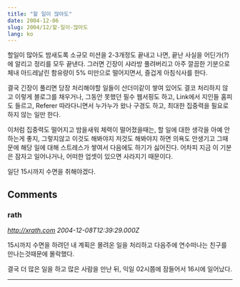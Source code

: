 ```yaml
---
title: "할 일이 많아도"
date: 2004-12-06
slug: 2004/12/할-일이-많아도
lang: ko
---
```


할일이 많아도 밤새도록 소규모 미션을 2-3개정도 끝내고 나면, 끝난 사실을 어딘가(?)에 알리고 정리를 모두 끝낸다. 그러면 긴장이 샤라방 풀려버리고 아주 깔끔한 기분으로 체내 아드레날린 함유량이 5% 미만으로 떨어지면서, 즐겁게 아침식사를 한다.

결국 긴장이 풀리면 당장 처리해야할 일들이 산더미같이 쌓여 있어도 결코 처리하지 않고 이렇게 블로그를 채우거나, 그동안 못했던 필수 웹서핑도 하고, Link에서 지인들 홈피도 들르고, Referer 따라다니면서 누가누가 왔나 구경도 하고, 최대한 집중력을 필요로하지 않는 일만 한다.

이처럼 집중력도 떨어지고 밤을새워 체력이 떨어졌을때는, 할 일에 대한 생각을 아예 안하는게 좋지, 그렇지않고 이것도 해봐야지 저것도 해봐야지 하면 의욕도 안생기고 그때문에 해당 일에 대해 스트레스가 쌓여서 다음에도 하기가 싫어진다. 
어차피 지금 이 기분은 잠자고 일어나거나, 어떠한 업셋이 있으면 사라지기 때문이다.

일단 15시까지 수면을 취해야겠다.

## Comments

### rath
*http://xrath.com*
*2004-12-08T12:39:29.000Z*

15시까지 수면을 하려던 내 계획은 몰려온 일을 처리하고 다음주에 연수떠나는 친구를 만나는것때문에 몰락했다. 

결국 더 많은 일을 하고 많은 사람을 만난 뒤, 익일 02시쯤에 잠들어서 16시에 일어났다.

---

